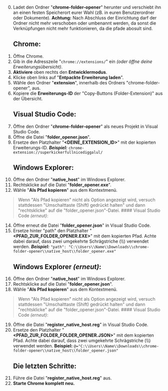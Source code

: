0. Ladet den Ordner "**chrome-folder-opener**" herunter und verschiebt ihn an einen festen Speicherort eurer Wahl (zB. in euren Benutzerordner oder Dokumente).
    **Achtung:** Nach Abschluss der Einrichtung darf der Ordner nicht mehr verschoben oder umbenannt werden, da sonst die Verknüpfungen nicht mehr funktionieren, da die pfade abosult sind.
	## Chrome:
1. Öffne Chrome.
2. Gib in die Adresszeile "`chrome://extensions/`" ein *(oder öffne deine Erweiterungsübersicht)*.
3. **Aktiviere** oben rechts den **Entwicklermodus**.
4. Klicke oben links auf "**Entpackte Erweiterung laden**".
5. Wähle den Ordner "**extension**", innerhalb des Ordners "chrome-folder-opener", aus.
6. Kopiere die **Erweiterungs-ID** der "Copy-Buttons (Folder-Extension)" aus der Übersicht.
	## Visual Studio Code:
7. Öffne den Ordner "**chrome-folder-opener**" als neues Projekt in Visual Studio Code.
8. Öffne die Datei "**folder_opener.json**".
9. Ersetze den Platzhalter "**<DEINE_EXTENSION_ID>**" mit der kopierten Erweiterungs-ID.
    ***Beispiel:*** `chrome-extension://superkickerfullnicediggalul/`
	## Windows Explorer:
10. Öffne den Ordner "**native_host**" im Windows Explorer.
11. Rechtsklicke auf die Datei "**folder_opener.exe**".
12. Wähle "**Als Pfad kopieren**" aus dem Kontextmenü.
> Wenn "Als Pfad kopieren" nicht als Option angezeigt wird, versuch
> stattdessen "Umschalttaste (Shift) gedrückt halten" und dann
> "rechtsklicke" auf die "folder_opener.json"-Datei.
	#### Visual Studio Code *(erneut)*:
14. Öffne erneut die Datei "**folder_opener.json**" in Visual Studio Code.
15. Ersetze hinter "path" den Platzhalter "**<PFAD_ZUR_FOLDER_OPENER.EXE>**" mit dem kopierten Pfad. Achte dabei darauf, dass zwei umgekehrte Schrägstriche (\\\\) verwendet werden.
	***Beispiel:*** `"path": "C:\\Users\\Name\\Downloads\\chrome-folder-opener\\native_host\\folder_opener.exe"`
	## Windows Explorer *(erneut)*:
16. Öffne den Ordner "**native_host**" im Windows Explorer.
17. Rechtsklicke auf die Datei "**folder_opener.json**".
18. Wähle "**Als Pfad kopieren**" aus dem Kontextmenü.
> Wenn "Als Pfad kopieren" nicht als Option angezeigt wird, versuch
> stattdessen "Umschalttaste (Shift) gedrückt halten" und dann
> "rechtsklicke" auf die "folder_opener.json"-Datei.
	#### Visual Studio Code *(erneut)*:
19. Öffne die Datei "**register_native_host.reg**" in Visual Studio Code.
20. Ersetze den Platzhalter "**<PFAD_ZUR_FOLDER_FOLDER_OPENER.JSON>**" mit dem kopierten Pfad. Achte dabei darauf, dass zwei umgekehrte Schrägstriche (\\\\) verwendet werden.
    **Beispiel:** `@="C:\\Users\\Name\\Downloads\\chrome-folder-opener\\native_host\\folder_opener.json"`
	## Die letzten Schritte:
21. Führe die Datei "**register_native_host.reg**" aus.
22. **Starte Chrome komplett neu.**
